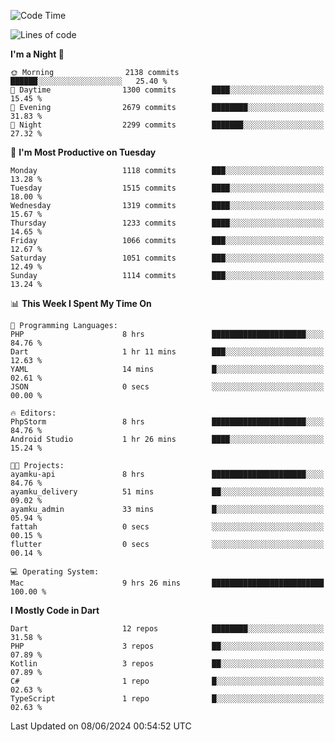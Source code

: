 <!--START_SECTION:waka-->
![Code Time](http://img.shields.io/badge/Code%20Time-560%20hrs%2023%20mins-blue)

![Lines of code](https://img.shields.io/badge/From%20Hello%20World%20I%27ve%20Written-2.6%20million%20lines%20of%20code-blue)

**I'm a Night 🦉** 

```text
🌞 Morning                2138 commits        ██████░░░░░░░░░░░░░░░░░░░   25.40 % 
🌆 Daytime                1300 commits        ████░░░░░░░░░░░░░░░░░░░░░   15.45 % 
🌃 Evening                2679 commits        ████████░░░░░░░░░░░░░░░░░   31.83 % 
🌙 Night                  2299 commits        ███████░░░░░░░░░░░░░░░░░░   27.32 % 
```
📅 **I'm Most Productive on Tuesday** 

```text
Monday                   1118 commits        ███░░░░░░░░░░░░░░░░░░░░░░   13.28 % 
Tuesday                  1515 commits        ████░░░░░░░░░░░░░░░░░░░░░   18.00 % 
Wednesday                1319 commits        ████░░░░░░░░░░░░░░░░░░░░░   15.67 % 
Thursday                 1233 commits        ████░░░░░░░░░░░░░░░░░░░░░   14.65 % 
Friday                   1066 commits        ███░░░░░░░░░░░░░░░░░░░░░░   12.67 % 
Saturday                 1051 commits        ███░░░░░░░░░░░░░░░░░░░░░░   12.49 % 
Sunday                   1114 commits        ███░░░░░░░░░░░░░░░░░░░░░░   13.24 % 
```


📊 **This Week I Spent My Time On** 

```text
💬 Programming Languages: 
PHP                      8 hrs               █████████████████████░░░░   84.76 % 
Dart                     1 hr 11 mins        ███░░░░░░░░░░░░░░░░░░░░░░   12.63 % 
YAML                     14 mins             █░░░░░░░░░░░░░░░░░░░░░░░░   02.61 % 
JSON                     0 secs              ░░░░░░░░░░░░░░░░░░░░░░░░░   00.00 % 

🔥 Editors: 
PhpStorm                 8 hrs               █████████████████████░░░░   84.76 % 
Android Studio           1 hr 26 mins        ████░░░░░░░░░░░░░░░░░░░░░   15.24 % 

🐱‍💻 Projects: 
ayamku-api               8 hrs               █████████████████████░░░░   84.76 % 
ayamku_delivery          51 mins             ██░░░░░░░░░░░░░░░░░░░░░░░   09.02 % 
ayamku_admin             33 mins             █░░░░░░░░░░░░░░░░░░░░░░░░   05.94 % 
fattah                   0 secs              ░░░░░░░░░░░░░░░░░░░░░░░░░   00.15 % 
flutter                  0 secs              ░░░░░░░░░░░░░░░░░░░░░░░░░   00.14 % 

💻 Operating System: 
Mac                      9 hrs 26 mins       █████████████████████████   100.00 % 
```

**I Mostly Code in Dart** 

```text
Dart                     12 repos            ████████░░░░░░░░░░░░░░░░░   31.58 % 
PHP                      3 repos             ██░░░░░░░░░░░░░░░░░░░░░░░   07.89 % 
Kotlin                   3 repos             ██░░░░░░░░░░░░░░░░░░░░░░░   07.89 % 
C#                       1 repo              █░░░░░░░░░░░░░░░░░░░░░░░░   02.63 % 
TypeScript               1 repo              █░░░░░░░░░░░░░░░░░░░░░░░░   02.63 % 
```




 Last Updated on 08/06/2024 00:54:52 UTC
<!--END_SECTION:waka-->

